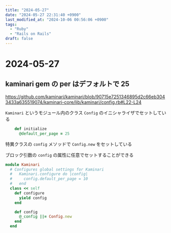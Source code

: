 ```yaml
---
title: "2024-05-27"
date: "2024-05-27 22:31:40 +0900"
last_modified_at: "2024-10-06 00:56:06 +0900"
tags:
  - "Ruby"
  - "Rails on Rails"
draft: false
---
```

# 2024-05-27
## kaminari gem の per はデフォルトで 25

https://github.com/kaminari/kaminari/blob/90715e7251346895d2c66eb3043433a635519074/kaminari-core/lib/kaminari/config.rb#L22-L24

`Kaminari` というモジュール内のクラス `Config` のイニシャライザでセットしている

```rb
    def initialize
      @default_per_page = 25
```

特異クラスの `config` メソッドで `Config.new` をセットしている

ブロック引数の `config` の属性に任意でセットすることができる

```rb
module Kaminari
  # Configures global settings for Kaminari
  #   Kaminari.configure do |config|
  #     config.default_per_page = 10
  #   end
  class << self
    def configure
      yield config
    end

    def config
      @_config ||= Config.new
    end
  end
```
